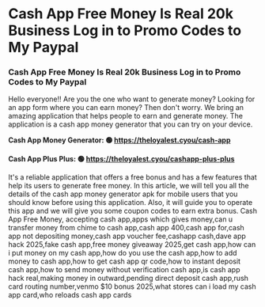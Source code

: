 # Cash App Free Money Is Real 20k Business Log in to Promo Codes to My Paypal

### Cash App Free Money Is Real 20k Business Log in to Promo Codes to My Paypal

Hello everyone!! Are you the one who want to generate money? Looking for an app form where you can earn money? Then don't worry. We bring an amazing application that helps people to earn and generate money. The application is a cash app money generator that you can try on your device.

<strong>Cash App Money Generator: 🟢 https://theloyalest.cyou/cash-app</strong>

<strong>Cash App Plus Plus: 🟢 https://theloyalest.cyou/cashapp-plus-plus</strong>

It's a reliable application that offers a free bonus and has a few features that help its users to generate free money. In this article, we will tell you all the details of the cash app money generator apk for mobile users that you should know before using this application. Also, it will guide you to operate this app and we will give you some coupon codes to earn extra bonus. Cash App Free Money, accepting cash app,apps which gives money,can u transfer money from chime to cash app,cash app 400,cash app for,cash app not depositing money,cash app voucher fee,cashapp cash,dave app hack 2025,fake cash app,free money giveaway 2025,get cash app,how can i put money on my cash app,how do you use the cash app,how to add money to cash app,how to get cash app qr code,how to instant deposit cash app,how to send money without verification cash app,is cash app hack real,making money in outward,pending direct deposit cash app,rush card routing number,venmo $10 bonus 2025,what stores can i load my cash app card,who reloads cash app cards
